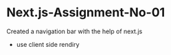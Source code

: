 # Next.js-Assignment-No-01
Created a navigation bar with the help of next.js
<ul>
  <li>
    use client side rendiry
  </li>
</ul>
